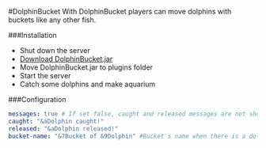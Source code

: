 #DolphinBucket
With DolphinBucket players can move dolphins with buckets like any other fish.

###Installation
* Shut down the server
* [Download DolphinBucket.jar](https://github.com/masagameplay/DolphinBucket/releases "Latest version of DolphinBucket")
* Move DolphinBucket.jar to plugins folder
* Start the server
* Catch some dolphins and make aquarium

###Configuration
```YAML
messages: true # If set false, caught and released messages are not shown
caught: "&aDolphin caught!"
released: "&aDolphin released!"
bucket-name: "&7Bucket of &9Dolphin" #Bucket's name when there is a dolphin
```